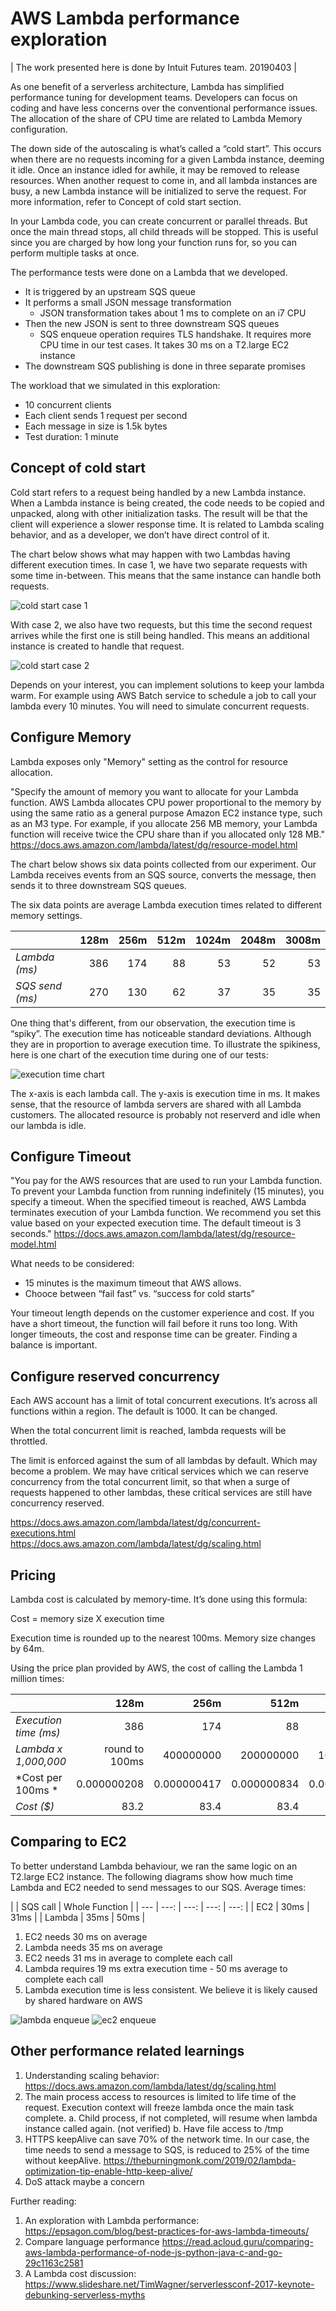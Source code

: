 # AWS Lambda performance exploration

| The work presented here is done by Intuit Futures team. 20190403 |

As one benefit of a serverless architecture, Lambda has simplified performance tuning for development teams. 
Developers can focus on coding and have less concerns over the conventional performance issues. 
The allocation of the share of CPU time are related to Lambda Memory configuration.

The down side of the autoscaling is what’s called a “cold start”. This occurs when there are no requests incoming for a given Lambda instance, deeming it idle. 
Once an instance idled for awhile, it may be removed to release resources. 
When another request to come in, and all lambda instances are busy, a new Lambda instance will be initialized to serve the request. 
For more information, refer to Concept of cold start section.

In your Lambda code, you can create concurrent or parallel threads. But once the main thread stops, all child threads will be stopped. This is useful since you are charged by how long your function runs for, so you can perform multiple tasks at once.

The performance tests were done on a Lambda that we developed.

- It is triggered by an upstream SQS queue
- It performs a small JSON message transformation
    - JSON transformation takes about 1 ms to complete on an i7 CPU
- Then the new JSON is sent to three downstream SQS queues
    - SQS enqueue operation requires TLS handshake. It requires more CPU time in our test cases. It takes 30 ms on a T2.large EC2 instance
- The downstream SQS publishing is done in three separate promises

The workload that we simulated in this exploration:
- 10 concurrent clients
- Each client sends 1 request per second
- Each message in size is 1.5k bytes
- Test duration: 1 minute

## Concept of cold start 
Cold start refers to a request being handled by a new Lambda instance. 
When a Lambda instance is being created, the code needs to be copied and unpacked, 
along with other initialization tasks. The result will be that the client 
will experience a slower response time. 
It is related to Lambda scaling behavior, and as a developer, we don’t have direct control of it.

The chart below shows what may happen with two Lambdas having different execution times. 
In case 1, we have two separate requests with some time in-between. 
This means that the same instance can handle both requests.

![cold start case 1](./aws_lambda_performance/case_1.png)

With case 2, we also have two requests, but this time the second request arrives 
while the first one is still being handled. 
This means an additional instance is created to handle that request.

![cold start case 2](./aws_lambda_performance/case_2.png)

Depends on your interest, you can implement solutions to keep your lambda warm. 
For example using AWS Batch service to schedule a job to call
your lambda every 10 minutes. You will need to simulate concurrent requests.

## Configure Memory
Lambda exposes only "Memory" setting as the control for resource allocation.

"Specify the amount of memory you want to allocate for your Lambda function. 
AWS Lambda allocates CPU power proportional to the memory by using the same ratio 
as a general purpose Amazon EC2 instance type, such as an M3 type. 
For example, if you allocate 256 MB memory, your Lambda function will 
receive twice the CPU share than if you allocated only 128 MB."
  https://docs.aws.amazon.com/lambda/latest/dg/resource-model.html

The chart below shows six data points collected from our experiment. 
Our Lambda receives events from an SQS source, converts the message, then sends it to three downstream SQS queues.

The six data points are average Lambda execution times related to different memory settings.


|     | 128m | 256m | 512m | 1024m | 2048m | 3008m |
| --- | ---: | ---: | ---: | ---: | ---: | ---: |
| *Lambda (ms)* | 386 | 174 | 88 | 53 | 52 | 53 |
| *SQS send (ms)* | 270 | 130 | 62 | 37 | 35 | 35 |

One thing that's different, from our observation, the execution time is “spiky”. 
The execution time has noticeable standard deviations. Although they are in proportion 
to average execution time. 
To illustrate the spikiness, here is one chart of the execution time during one of our tests:

![execution time chart](./aws_lambda_performance/execution_time.png)

The x-axis is each lambda call. The y-axis is execution time in ms. It makes sense, 
that the resource of lambda servers are shared with all Lambda customers. The allocated resource 
is probably not reserverd and idle when our lambda is idle. 

## Configure Timeout

"You pay for the AWS resources that are used to run your Lambda function. 
To prevent your Lambda function from running indefinitely (15 minutes), 
you specify a timeout. When the specified timeout is reached, 
AWS Lambda terminates execution of your Lambda function. 
We recommend you set this value based on your expected execution time. 
The default timeout is 3 seconds." 
  https://docs.aws.amazon.com/lambda/latest/dg/resource-model.html

What needs to be considered:
- 15 minutes is the maximum timeout that AWS allows.
- Chooce between “fail fast” vs. “success for cold starts”

Your timeout length depends on the customer experience and cost. 
If you have a short timeout, the function will fail before it runs too long. 
With longer timeouts, the cost and response time can be greater. 
Finding a balance is important.

## Configure reserved concurrency

Each AWS account has a limit of total concurrent executions. 
It’s across all functions within a region. The default is 1000. It can be changed.

When the total concurrent limit is reached, lambda requests will be throttled.

The limit is enforced against the sum of all lambdas by default. 
Which may become a problem. We may have critical services 
which we can reserve concurrency from the total concurrent limit, 
so that when a surge of requests happened to other lambdas, 
these critical services are still have concurrency reserved.

https://docs.aws.amazon.com/lambda/latest/dg/concurrent-executions.html
https://docs.aws.amazon.com/lambda/latest/dg/scaling.html

## Pricing
Lambda cost is calculated by memory-time. It’s done using this formula:

Cost = memory size X execution time

Execution time is rounded up to the nearest 100ms. 
Memory size changes by 64m.

Using the price plan provided by AWS, the cost of calling the Lambda 1 million times:




|   | 128m | 256m | 512m | 1024m |
| --- | ---: | ---: | ---: | ---: |
| *Execution time (ms)* | 386 | 174 | 88 | 53 |
| *Lambda x 1,000,000* | round to 100ms | 400000000 | 200000000 | 100000000 | 100000000 |
| *Cost per 100ms *| 0.000000208 | 0.000000417 | 0.000000834 | 0.000001667 |
| *Cost ($)* | 83.2 | 83.4 | 83.4 | 166.7 |

## Comparing to EC2
To better understand Lambda behaviour, we ran the same logic on an T2.large EC2 instance. 
The following diagrams show how much time Lambda and EC2 needed to send messages to our SQS.
Average times:


|   | SQS call | Whole Function |
| --- | ---: | ---: | ---: | ---: |
| EC2 | 30ms | 31ms |
| Lambda | 35ms | 50ms |


1. EC2 needs 30 ms on average
2. Lambda needs 35 ms on average
3. EC2 needs 31 ms in average to complete each call
4. Lambda requires 19 ms extra execution time - 50 ms average to complete each call
5. Lambda execution time is less consistent. We believe it is likely caused by shared hardware on AWS

![lambda enqueue](./aws_lambda_performance/lambda_SQS_enqueue_2048m.png)
![ec2 enqueue](./aws_lambda_performance/EC2_sqs_enqueue_2cpu_8G.png)

## Other performance related learnings
1. Understanding scaling behavior: https://docs.aws.amazon.com/lambda/latest/dg/scaling.html
2. The main process access to resources is limited to life time of the request. Execution context will freeze lambda once the main task complete. 
    a. Child process, if not completed, will resume when lambda instance called again. (not verified)
    b. Have file access to /tmp
3. HTTPS keepAlive can save 70% of the network time. In our case, the time needs to send a message to SQS, is reduced to 25% of the time without keepAlive.  https://theburningmonk.com/2019/02/lambda-optimization-tip-enable-http-keep-alive/
4. DoS attack maybe a concern

Further reading:
1. An exploration with Lambda performance: https://epsagon.com/blog/best-practices-for-aws-lambda-timeouts/
2. Compare language performance https://read.acloud.guru/comparing-aws-lambda-performance-of-node-js-python-java-c-and-go-29c1163c2581
3. A Lambda cost discussion: https://www.slideshare.net/TimWagner/serverlessconf-2017-keynote-debunking-serverless-myths
